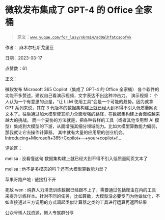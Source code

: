 # 微软发布集成了 GPT-4 的 Office 全家桶

> 原文：[`www.yuque.com/for_lazy/xkrm14/ad0alhfatcsopfvk`](https://www.yuque.com/for_lazy/xkrm14/ad0alhfatcsopfvk)



作者： 麻木尔杜斯戈里亚



日期：2023-03-17



点赞数：61



正文：



微软发布 Microsoft 365 Copilot（集成了 GPT-4 的 Office 全家桶） 各个软件的功能不多赘述，建议自己看演示视频，文字表达不出这种冲击力。 演示视频： 个人认为一个有意思的点是，“让 LLM 使用工具”会是一个可能的趋势。因为就拿 GPT 系列来说，其在 3 代版本的数据集构建上就已经大到不得不引入低质量网页文本了。往后通过加大模型使其能力全面增强的路径，在数据集构建上会面临越来越大的挑战。 而一个妥协的方法就是，把各种各样的工具（或者其他专用型 AI 模型）集成到大模型的下游，从而增强其细分领域能力。比如大模型算数能力偏弱，那我就让它去操作计算器。 其中就有大量的应用层的创业机会。[Introducing+Microsoft+365+Copilot+—+your+copilot+f...](https://news.microsoft.com/reinventing-productivity/#more-resources)



评论区：



melisa : 没看懂这句 数据集构建上就已经大到不得不引入低质量网页文本了



melisa : 他不是多模态的吗？还有大模型算数能力弱？



苹果哥跑产地 : 链接打不开



死敌 wen : 纯靠人力清洗训练数据已经跟不上了，需要通过包括爬虫在内的工具来提升训练样本。针对不同的任务，比如算数，大模型没必要专门为他做优化，不如直接通过三方调用的方式调起类似计算器之类的工具进行运算再返回结果



公众号懒人找资源，懒人专属群分享

